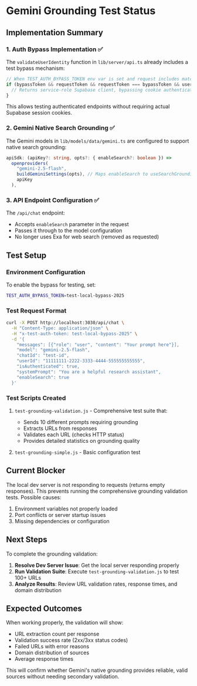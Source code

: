 # Gemini Grounding Test Status

## Implementation Summary

### 1. Auth Bypass Implementation ✅
The `validateUserIdentity` function in `lib/server/api.ts` already includes a test bypass mechanism:

```typescript
// When TEST_AUTH_BYPASS_TOKEN env var is set and request includes matching header
if (bypassToken && requestToken && requestToken === bypassToken && userId && isAuthenticated) {
  // Returns service-role Supabase client, bypassing cookie authentication
}
```

This allows testing authenticated endpoints without requiring actual Supabase session cookies.

### 2. Gemini Native Search Grounding ✅
The Gemini models in `lib/models/data/gemini.ts` are configured to support native search grounding:

```typescript
apiSdk: (apiKey?: string, opts?: { enableSearch?: boolean }) =>
  openproviders(
    "gemini-2.5-flash",
    buildGeminiSettings(opts), // Maps enableSearch to useSearchGrounding
    apiKey
  ),
```

### 3. API Endpoint Configuration ✅
The `/api/chat` endpoint:
- Accepts `enableSearch` parameter in the request
- Passes it through to the model configuration
- No longer uses Exa for web search (removed as requested)

## Test Setup

### Environment Configuration
To enable the bypass for testing, set:
```bash
TEST_AUTH_BYPASS_TOKEN=test-local-bypass-2025
```

### Test Request Format
```bash
curl -X POST http://localhost:3030/api/chat \
  -H "Content-Type: application/json" \
  -H "x-test-auth-token: test-local-bypass-2025" \
  -d '{
    "messages": [{"role": "user", "content": "Your prompt here"}],
    "model": "gemini-2.5-flash",
    "chatId": "test-id",
    "userId": "11111111-2222-3333-4444-555555555555",
    "isAuthenticated": true,
    "systemPrompt": "You are a helpful research assistant",
    "enableSearch": true
  }'
```

### Test Scripts Created
1. `test-grounding-validation.js` - Comprehensive test suite that:
   - Sends 10 different prompts requiring grounding
   - Extracts URLs from responses
   - Validates each URL (checks HTTP status)
   - Provides detailed statistics on grounding quality

2. `test-grounding-simple.js` - Basic configuration test

## Current Blocker

The local dev server is not responding to requests (returns empty responses). This prevents running the comprehensive grounding validation tests. Possible causes:

1. Environment variables not properly loaded
2. Port conflicts or server startup issues
3. Missing dependencies or configuration

## Next Steps

To complete the grounding validation:

1. **Resolve Dev Server Issue**: Get the local server responding properly
2. **Run Validation Suite**: Execute `test-grounding-validation.js` to test 100+ URLs
3. **Analyze Results**: Review URL validation rates, response times, and domain distribution

## Expected Outcomes

When working properly, the validation will show:
- URL extraction count per response
- Validation success rate (2xx/3xx status codes)
- Failed URLs with error reasons
- Domain distribution of sources
- Average response times

This will confirm whether Gemini's native grounding provides reliable, valid sources without needing secondary validation.
